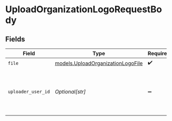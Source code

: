 # UploadOrganizationLogoRequestBody


## Fields

| Field                                                                        | Type                                                                         | Required                                                                     | Description                                                                  | Example                                                                      |
| ---------------------------------------------------------------------------- | ---------------------------------------------------------------------------- | ---------------------------------------------------------------------------- | ---------------------------------------------------------------------------- | ---------------------------------------------------------------------------- |
| `file`                                                                       | [models.UploadOrganizationLogoFile](../models/uploadorganizationlogofile.md) | :heavy_check_mark:                                                           | N/A                                                                          | path/to/your/logo.png                                                        |
| `uploader_user_id`                                                           | *Optional[str]*                                                              | :heavy_minus_sign:                                                           | The ID of the user that will be credited with the image upload.              | user_67890                                                                   |